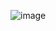 ![image](https://user-images.githubusercontent.com/91078294/202842681-d0ed92ad-040c-4854-8ba2-bbc277fadb22.png)
